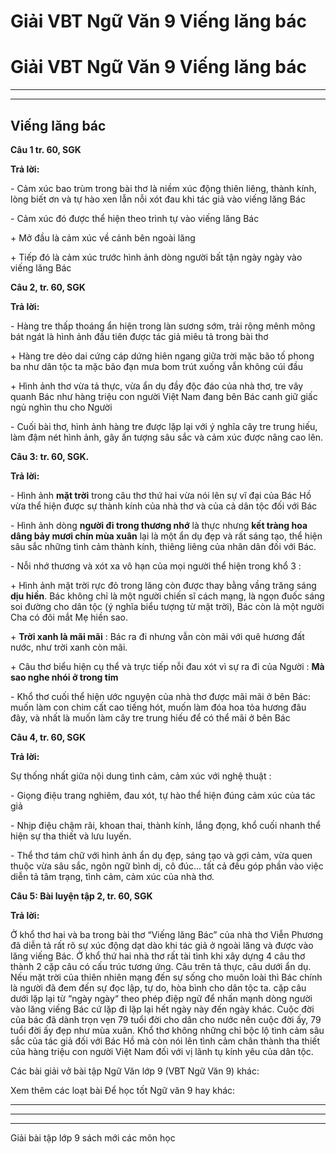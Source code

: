 # Giải VBT Ngữ Văn 9 Viếng lăng bác

# Giải VBT Ngữ Văn 9 Viếng lăng bác

* * *

* * *

## Viếng lăng bác

**Câu 1 tr. 60, SGK**

**Trả lời:**

\- Cảm xúc bao trùm trong bài thơ là niềm xúc động thiên liêng, thành kính, lòng biết ơn và tự hào xen lẫn nỗi xót đau khi tác giả vào viếng lăng Bác

\- Cảm xúc đó được thể hiện theo trình tự vào viếng lăng Bác

\+ Mở đầu là cảm xúc về cảnh bên ngoài lăng

\+ Tiếp đó là cảm xúc trước hình ảnh dòng người bất tận ngày ngày vào viếng lăng Bác

**Câu 2, tr. 60, SGK**

**Trả lời:**

\- Hàng tre thấp thoáng ẩn hiện trong làn sương sớm, trải rộng mênh mông bát ngát là hình ảnh đầu tiên được tác giả miêu tả trong bài thơ

\+ Hàng tre dẻo dai cứng cáp dứng hiên ngang giữa trời mặc bão tố phong ba như dân tộc ta mặc bão đạn mưa bom trút xuống vẫn không cúi đầu

\+ Hình ảnh thơ vừa tả thực, vừa ẩn dụ đầy độc đáo của nhà thơ, tre vây quanh Bác như hàng triệu con người Việt Nam đang bên Bác canh giữ giấc ngủ nghìn thu cho Người

\- Cuối bài thơ, hình ảnh hàng tre được lặp lại với ý nghĩa cây tre trung hiếu, làm đậm nét hình ảnh, gây ấn tượng sâu sắc và cảm xúc được nâng cao lên.

**Câu 3: tr. 60, SGK.**

**Trả lời:**

\- Hình ảnh **mặt trời** trong câu thơ thứ hai vừa nói lên sự vĩ đại của Bác Hồ vừa thể hiện được sự thành kính của nhà thơ và của cả dân tộc đối với Bác

\- Hình ảnh dòng **người đi trong thương nhớ** là thực nhưng **kết tràng hoa dâng bảy mươi chín mùa xuân** lại là một ẩn dụ đẹp và rất sáng tạo, thể hiện sâu sắc những tình cảm thành kính, thiêng liêng của nhân dân đối với Bác.

\- Nỗi nhớ thương và xót xa vô hạn của mọi người thể hiện trong khổ 3 :

\+ Hình ảnh mặt trời rực đỏ trong lăng còn được thay bằng vầng trăng sáng **dịu hiền**. Bác không chỉ là một người chiến sĩ cách mạng, là ngọn đuốc sáng soi đường cho dân tộc (ý nghĩa biểu tượng từ mặt trời), Bác còn là một người Cha có đôi mắt Mẹ hiền sao.

\+ **Trời xanh là mãi mãi** : Bác ra đi nhưng vẫn còn mãi với quê hương đất nước, như trời xanh còn mãi.

\+ Câu thơ biểu hiện cụ thể và trực tiếp nỗi đau xót vì sự ra đi của Người : **Mà sao nghe nhói ở trong tim**

\- Khổ thơ cuối thể hiện ước nguyện của nhà thơ được mãi mãi ở bên Bác: muốn làm con chim cất cao tiếng hót, muốn làm đóa hoa tỏa hương đâu đây, và nhất là muốn làm cây tre trung hiếu để có thể mãi ở bên Bác

**Câu 4, tr. 60, SGK**

**Trả lời:**

Sự thống nhất giữa nội dung tình cảm, cảm xúc với nghệ thuật :

\- Giọng điệu trang nghiêm, đau xót, tự hào thể hiện đúng cảm xúc của tác giả

\- Nhịp điệu chậm rãi, khoan thai, thành kính, lắng đọng, khổ cuối nhanh thể hiện sự tha thiết và lưu luyến.

\- Thể thơ tám chữ với hình ảnh ẩn dụ đẹp, sáng tạo và gợi cảm, vừa quen thuộc vừa sâu sắc, ngôn ngữ bình dị, cô đúc... tất cả đều góp phần vào việc diễn tả tâm trạng, tình cảm, cảm xúc của nhà thơ.

**Câu 5: Bài luyện tập 2, tr. 60, SGK**

**Trả lời:**

Ở khổ thơ hai và ba trong bài thơ “Viếng lăng Bác” của nhà thơ Viễn Phương đã diễn tả rất rõ sự xúc động dạt dào khi tác giả ở ngoài lăng và được vào lăng viếng Bác. Ở khổ thứ hai nhà thơ rất tài tình khi xây dựng 4 câu thơ thành 2 cặp câu có cấu trúc tương ứng. Câu trên tả thực, câu dưới ẩn dụ. Nếu mặt trời của thiên nhiên mạng đến sự sống cho muôn loài thì Bác chính là người đã đem đến sự đọc lập, tự do, hòa bình cho dân tộc ta. cặp câu dưới lặp lại từ “ngày ngày“ theo phép điệp ngữ để nhấn mạnh dòng người vào lăng viếng Bác cứ lặp đi lặp lại hết ngày này đến ngày khác. Cuộc đời của bác đã dành trọn vẹn 79 tuổi đời cho dân cho nước nên cuộc đời ấy, 79 tuổi đời ấy đẹp như mùa xuân. Khổ thơ không những chỉ bộc lộ tình cảm sâu sắc của tác giả đối với Bác Hồ mà còn nói lên tình cảm chân thành tha thiết của hàng triệu con người Việt Nam đối với vị lãnh tụ kính yêu của dân tộc.

Các bài giải vở bài tập Ngữ Văn lớp 9 (VBT Ngữ Văn 9) khác:

Xem thêm các loạt bài Để học tốt Ngữ văn 9 hay khác:

* * *

* * *

* * *

Giải bài tập lớp 9 sách mới các môn học
